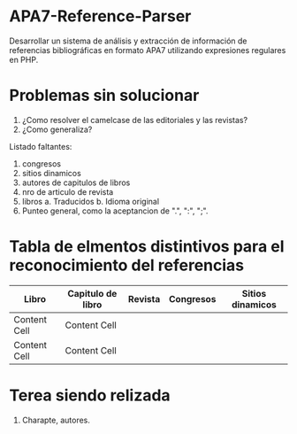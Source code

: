 # APA7-Reference-Parser
Desarrollar un sistema de análisis y extracción de información de referencias bibliográficas en formato APA7 utilizando expresiones regulares en PHP.


# Problemas sin solucionar

1. ¿Como resolver el camelcase de las editoriales y las revistas?
2. ¿Como generaliza?


Listado faltantes:
1. congresos
2. sitios dinamicos
3. autores de capitulos de libros
4. nro de articulo de revista
5. libros
    a. Traducidos 
    b. Idioma original 
6. Punteo general, como la aceptancion de ".", ":", ";". 


# Tabla de elmentos distintivos para el reconocimiento del referencias

| Libro      | Capitulo de libro | Revista | Congresos | Sitios dinamicos |
| ------------- | ------------- | ------------- |------------- |------------- |
| Content Cell  | Content Cell  |
| Content Cell  | Content Cell  |

# Terea siendo relizada
1. Charapte, autores. 
